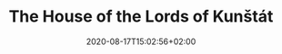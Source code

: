 ---
title: "The House of the Lords of Kunštát"
date: 2020-08-17T15:02:56+02:00
draft: false
url: "the-house-of-the-lords-of-kunstat"
aliases : [
    "kunstat"
]

opening: "30.09.2020 18.00"
duration: "30.09-30.10.2020"
hours: "Úterý/Čtvrtek/Sobota 14.00-18:00"
map: "https://en.mapy.cz/zakladni?x=16.6066325&y=49.1929030&z=19&source=coor&id=16.606699585914583%2C49.19299500063662"
---